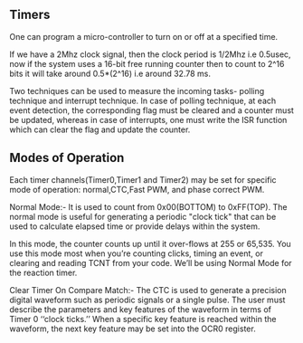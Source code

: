 ## Timers
One can program a micro-controller to turn on or off at a specified time.

If we have a 2Mhz clock signal, then the clock period is 1/2Mhz i.e 0.5usec, now if the system uses a 16-bit free running counter then to count to 2^16 bits it will take around 0.5*(2^16) i.e around 32.78 ms.

Two techniques can be used to measure the incoming tasks- polling technique and interrupt technique.
In case of polling technique, at each event detection, the corresponding flag must be cleared and a counter must be updated, whereas in case of interrupts, one must write the ISR function which can clear the flag and update the counter.

## Modes of Operation

Each timer channels(Timer0,Timer1 and Timer2) may be set for specific mode of operation: normal,CTC,Fast PWM, and phase correct PWM.

Normal Mode:- It is used to count from 0x00(BOTTOM) to 0xFF(TOP). The normal mode is useful for generating a periodic "clock tick" that can be used to calculate elapsed time or provide delays within the system.

In this mode, the counter counts up until it over-flows at 255 or 65,535. You use this mode most when you’re counting clicks, timing an event, or clearing and reading TCNT from your code. We’ll be using Normal Mode for the reaction timer.

Clear Timer On Compare Match:- The CTC is used to generate a precision digital waveform such as periodic signals or a single pulse. The user must describe the parameters and key features of the waveform in terms
of Timer 0 ‘‘clock ticks.’’ When a specific key feature is reached within the waveform, the next key
feature may be set into the OCR0 register.
